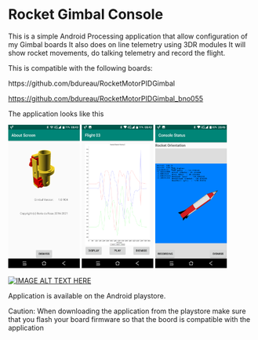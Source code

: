# Rocket Gimbal Console
This is a simple Android Processing application that allow configuration of my Gimbal boards
It also does on line telemetry using 3DR modules
It will show rocket movements, do talking telemetry and record the flight.


This is compatible with the following boards:
<p></p>
https://github.com/bdureau/RocketMotorPIDGimbal

https://github.com/bdureau/RocketMotorPIDGimbal_bno055
<p></p>
The application looks like this

<img src="/gimbal_photos/gimbal_about.png" width="29%"> <img src="/gimbal_photos/gimbal_curves.png" width="29%"> <img src="/gimbal_photos/gimbal_rocket_orientation.png" width="29%">
<p></p>

[![IMAGE ALT TEXT HERE](https://img.youtube.com/vi/BK87Pj5PZXU/0.jpg)](https://www.youtube.com/watch?v=BK87Pj5PZXU)

<p></p>
Application is available on the Android playstore. 
<p></p>
<p></p>
Caution: When downloading the application from the playstore make sure that you flash your board firmware so that the boord is compatible with the application
